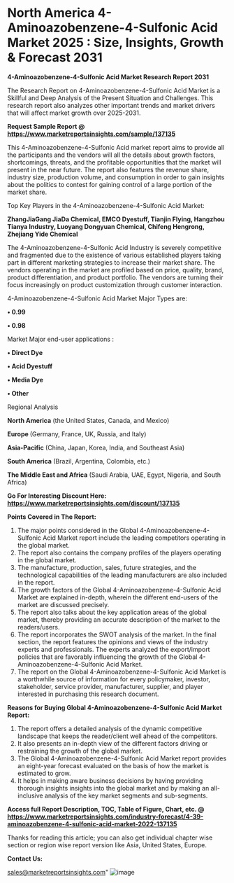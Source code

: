 # North America 4-Aminoazobenzene-4-Sulfonic Acid Market 2025 : Size, Insights, Growth & Forecast 2031

<strong>4-Aminoazobenzene-4-Sulfonic Acid Market Research Report 2031</strong>

The Research Report on 4-Aminoazobenzene-4-Sulfonic Acid Market is a Skillful and Deep Analysis of the Present Situation and Challenges. This research report also analyzes other important trends and market drivers that will affect market growth over 2025-2031.

<strong>Request Sample Report @ <a href=https://www.marketreportsinsights.com/sample/137135>https://www.marketreportsinsights.com/sample/137135</a></strong>

This 4-Aminoazobenzene-4-Sulfonic Acid market report aims to provide all the participants and the vendors will all the details about growth factors, shortcomings, threats, and the profitable opportunities that the market will present in the near future. The report also features the revenue share, industry size, production volume, and consumption in order to gain insights about the politics to contest for gaining control of a large portion of the market share.

Top Key Players in the 4-Aminoazobenzene-4-Sulfonic Acid Market:

<strong>ZhangJiaGang JiaDa Chemical, EMCO Dyestuff, Tianjin Flying, Hangzhou Tianya Industry, Luoyang Dongyuan Chemical, Chifeng Hengrong, Zhejiang Yide Chemical</strong>

The 4-Aminoazobenzene-4-Sulfonic Acid Industry is severely competitive and fragmented due to the existence of various established players taking part in different marketing strategies to increase their market share. The vendors operating in the market are profiled based on price, quality, brand, product differentiation, and product portfolio. The vendors are turning their focus increasingly on product customization through customer interaction.

4-Aminoazobenzene-4-Sulfonic Acid Market Major Types are:

<strong>• 0.99

• 0.98</strong>

Market Major end-user applications :

<strong>• Direct Dye

• Acid Dyestuff

• Media Dye

• Other</strong>

Regional Analysis

</u><strong><b>North America</b></strong> (the United States, Canada, and Mexico)

<strong><b>Europe </b></strong>(Germany, France, UK, Russia, and Italy)

<strong><b>Asia-Pacific</b></strong> (China, Japan, Korea, India, and Southeast Asia)

<strong><b>South America</b></strong> (Brazil, Argentina, Colombia, etc.)

<strong><b>The Middle East and Africa</b></strong> (Saudi Arabia, UAE, Egypt, Nigeria, and South Africa)

<strong>Go For Interesting Discount Here: <a href=https://www.marketreportsinsights.com/discount/137135>https://www.marketreportsinsights.com/discount/137135</a></strong>

<strong>Points Covered in The Report:</strong>
<ol>
  <li>The major points considered in the Global 4-Aminoazobenzene-4-Sulfonic Acid Market report include the leading competitors operating in the global market.</li>
  <li>The report also contains the company profiles of the players operating in the global market.</li>
  <li>The manufacture, production, sales, future strategies, and the technological capabilities of the leading manufacturers are also included in the report.</li>
  <li>The growth factors of the Global 4-Aminoazobenzene-4-Sulfonic Acid Market are explained in-depth, wherein the different end-users of the market are discussed precisely.</li>
  <li>The report also talks about the key application areas of the global market, thereby providing an accurate description of the market to the readers/users.</li>
  <li>The report incorporates the SWOT analysis of the market. In the final section, the report features the opinions and views of the industry experts and professionals. The experts analyzed the export/import policies that are favorably influencing the growth of the Global 4-Aminoazobenzene-4-Sulfonic Acid Market.</li>
  <li>The report on the Global 4-Aminoazobenzene-4-Sulfonic Acid Market is a worthwhile source of information for every policymaker, investor, stakeholder, service provider, manufacturer, supplier, and player interested in purchasing this research document.</li>
</ol>
<strong>Reasons for Buying Global 4-Aminoazobenzene-4-Sulfonic Acid Market Report:</strong>

<ol>
  <li>The report offers a detailed analysis of the dynamic competitive landscape that keeps the reader/client well ahead of the competitors.</li>
  <li>It also presents an in-depth view of the different factors driving or restraining the growth of the global market.</li>
  <li>The Global 4-Aminoazobenzene-4-Sulfonic Acid Market report provides an eight-year forecast evaluated on the basis of how the market is estimated to grow.</li>
  <li>It helps in making aware business decisions by having providing thorough insights insights into the global market and by making an all-inclusive analysis of the key market segments and sub-segments.</li>
</ol>
<strong>Access full Report Description, TOC, Table of Figure, Chart, etc. @ <a href=https://www.marketreportsinsights.com/industry-forecast/4-39-aminoazobenzene-4-sulfonic-acid-market-2022-137135>https://www.marketreportsinsights.com/industry-forecast/4-39-aminoazobenzene-4-sulfonic-acid-market-2022-137135</a></strong>


Thanks for reading this article; you can also get individual chapter wise section or region wise report version like Asia, United States, Europe.

<strong>Contact Us:</strong>

sales@marketreportsinsights.com"
![image](https://github.com/user-attachments/assets/5a24eaf1-eda3-460a-9a13-2dffb892ee12)
